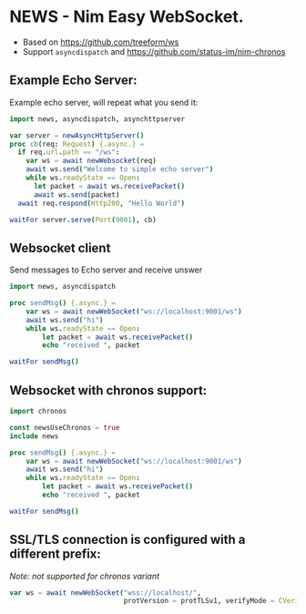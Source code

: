 
# NEWS - Nim Easy WebSocket.

* Based on https://github.com/treeform/ws
* Support `asyncdispatch` and https://github.com/status-im/nim-chronos

## Example Echo Server:

Example echo server, will repeat what you send it:

```nim
import news, asyncdispatch, asynchttpserver

var server = newAsyncHttpServer()
proc cb(req: Request) {.async.} =
  if req.url.path == "/ws":
    var ws = await newWebsocket(req)
    await ws.send("Welcome to simple echo server")
    while ws.readyState == Open:
      let packet = await ws.receivePacket()
      await ws.send(packet)
  await req.respond(Http200, "Hello World")

waitFor server.serve(Port(9001), cb)
```

## Websocket client
Send messages to Echo server and receive unswer
```nim
import news, asyncdispatch

proc sendMsg() {.async.} =
    var ws = await newWebSocket("ws://localhost:9001/ws")
    await ws.send("hi")
    while ws.readyState == Open:
        let packet = await ws.receivePacket()
        echo "received ", packet

waitFor sendMsg()
```

## Websocket with chronos support:
```nim
import chronos

const newsUseChronos = true
include news

proc sendMsg() {.async.} =
    var ws = await newWebSocket("ws://localhost:9001/ws")
    await ws.send("hi")
    while ws.readyState == Open:
        let packet = await ws.receivePacket()
        echo "received ", packet

waitFor sendMsg()
```

## SSL/TLS connection is configured with a different prefix:
*Note: not supported for chronos variant*
```nim
var ws = await newWebSocket("wss://localhost/",
                            protVersion = protTLSv1, verifyMode = CVerifyNone) # optional arguments
```
